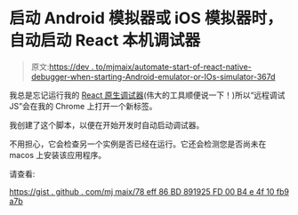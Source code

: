 # 启动 Android 模拟器或 iOS 模拟器时，自动启动 React 本机调试器

> 原文:[https://dev . to/mjmaix/automate-start-of-react-native-debugger-when-starting-Android-emulator-or-IOs-simulator-367d](https://dev.to/mjmaix/automate-start-of-react-native-debugger-when-starting-android-emulator-or-ios-simulator-367d)

我总是忘记运行我的 [React 原生调试器](https://github.com/jhen0409/react-native-debugger)(伟大的工具顺便说一下！)所以“远程调试 JS”会在我的 Chrome 上打开一个新标签。

我创建了这个脚本，以便在开始开发时自动启动调试器。

不用担心，它会检查另一个实例是否已经在运行。它还会检测您是否尚未在 macos 上安装该应用程序。

请查看:

[https://gist . github . com/mj maix/78 eff 86 BD 891925 FD 00 B4 e 4f 10 fb9 a7b](https://gist.github.com/mjmaix/78eff86bd891925fd00b4e4f10fb9a7b)